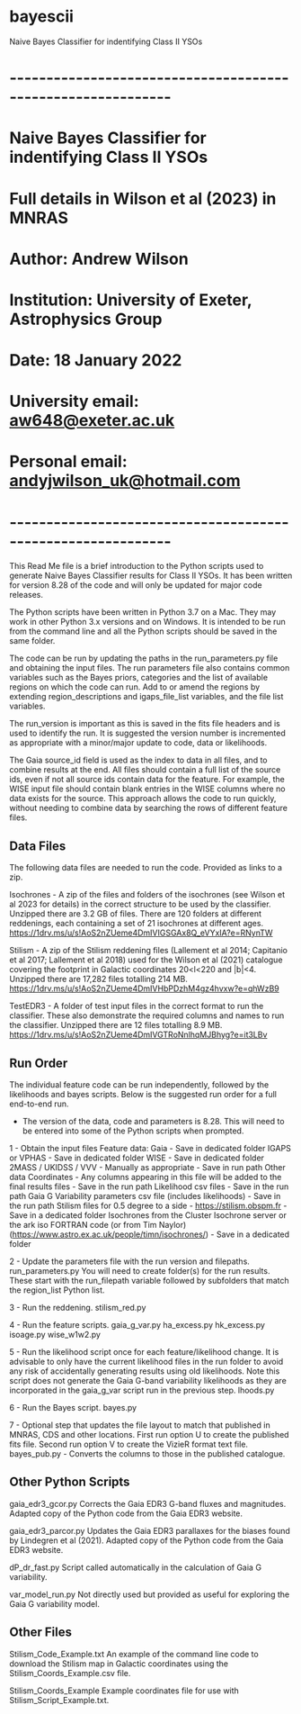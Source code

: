 # bayescii
Naive Bayes Classifier for indentifying Class II YSOs

# ------------------------------------------------------------
# Naive Bayes Classifier for indentifying Class II YSOs
# Full details in Wilson et al (2023) in MNRAS
# Author: Andrew Wilson
# Institution: University of Exeter, Astrophysics Group
# Date: 18 January 2022
# University email: aw648@exeter.ac.uk
# Personal email: andyjwilson_uk@hotmail.com
# ------------------------------------------------------------

This Read Me file is a brief introduction to the Python scripts used to generate Naive Bayes Classifier results for Class II YSOs.
It has been written for version 8.28 of the code and will only be updated for major code releases.

The Python scripts have been written in Python 3.7 on a Mac. They may work in other Python 3.x versions and on Windows. It is intended to be run from the command line and all the Python scripts should be saved in the same folder.

The code can be run by updating the paths in the run_parameters.py file and obtaining the input files. The run parameters file also contains common variables such as the Bayes priors, categories and the list of available regions on which the code can run. Add to or amend the regions by extending region_descriptions and igaps_file_list variables, and the file list variables.

The run_version is important as this is saved in the fits file headers and is used to identify the run. It is suggested the version number is incremented as appropriate with a minor/major update to code, data or likelihoods.

The Gaia source_id field is used as the index to data in all files, and to combine results at the end. All files should contain a full list of the source ids, even if not all source ids contain data for the feature. For example, the WISE input file should contain blank entries in the WISE columns where no data exists for the source. This approach allows the code to run quickly, without needing to combine data by searching the rows of different feature files.

Data Files
----------

The following data files are needed to run the code. Provided as links to a zip.

Isochrones - A zip of the files and folders of the isochrones (see Wilson et al 2023 for details) in the correct structure to be used by the classifier. Unzipped there are 3.2 GB of files. There are 120 folders at different reddenings, each containing a set of 21 isochrones at different ages.
https://1drv.ms/u/s!AoS2nZUeme4DmIVIGSGAx8Q_eVYxIA?e=RNynTW

Stilism - A zip of the Stilism reddening files (Lallement et al 2014; Capitanio et al 2017; Lallement et al 2018) used for the Wilson et al (2021) catalogue covering the footprint in Galactic coordinates 20<l<220 and |b|<4. Unzipped there are 17,282 files totalling 214 MB.
https://1drv.ms/u/s!AoS2nZUeme4DmIVHbPDzhM4gz4hvxw?e=qhWzB9

TestEDR3 - A folder of test input files in the correct format to run the classifier. These also demonstrate the required columns and names to run the classifier. Unzipped there are 12 files totalling 8.9 MB.
https://1drv.ms/u/s!AoS2nZUeme4DmIVGTRoNnlhqMJBhyg?e=it3LBv

Run Order
---------

The individual feature code can be run independently, followed by the likelihoods and bayes scripts. Below is the suggested run order for a full end-to-end run.

* The version of the data, code and parameters is 8.28. This will need to be entered into some of the Python scripts when prompted.

1 - Obtain the input files
	Feature data:
		Gaia - Save in dedicated folder
		IGAPS or VPHAS - Save in dedicated folder
		WISE - Save in dedicated folder
		2MASS / UKIDSS / VVV - Manually as appropriate - Save in run path
	Other data
		Coordinates - Any columns appearing in this file will be added to the final results files - Save in the run path
		Likelihood csv files - Save in the run path
		Gaia G Variability parameters csv file (includes likelihoods) - Save in the run path
		Stilism files for 0.5 degree to a side - https://stilism.obspm.fr - Save in a dedicated folder
		Isochrones from the Cluster Isochrone server or the ark iso FORTRAN code (or from Tim Naylor) (https://www.astro.ex.ac.uk/people/timn/isochrones/) - Save in a dedicated folder

2 - Update the parameters file with the run version and filepaths.
		run_parameters.py
		You will need to create folder(s) for the run results. These start with the run_filepath variable followed by subfolders that match the region_list Python list.

3 - Run the reddening.
		stilism_red.py

4 - Run the feature scripts.
		gaia_g_var.py
		ha_excess.py
		hk_excess.py
		isoage.py
		wise_w1w2.py

5 - Run the likelihood script once for each feature/likelihood change.
	It is advisable to only have the current likelihood files in the run folder to avoid any risk of accidentally generating results using old likelihoods.
	Note this script does not generate the Gaia G-band variability likelihoods as they are incorporated in the gaia_g_var script run in the previous step.
		lhoods.py

6 - Run the Bayes script.
		bayes.py

7 - Optional step that updates the file layout to match that published in MNRAS, CDS and other locations.
	First run option U to create the published fits file.
	Second run option V to create the VizieR format text file.
		bayes_pub.py - Converts the columns to those in the published catalogue.


Other Python Scripts
--------------------

gaia_edr3_gcor.py
Corrects the Gaia EDR3 G-band fluxes and magnitudes. Adapted copy of the Python code from the Gaia EDR3 website.

gaia_edr3_parcor.py
Updates the Gaia EDR3 parallaxes for the biases found by Lindegren et al (2021). Adapted copy of the Python code from the Gaia EDR3 website.

dP_dr_fast.py
Script called automatically in the calculation of Gaia G variability.

var_model_run.py
Not directly used but provided as useful for exploring the Gaia G variability model.

Other Files
-----------

Stilism_Code_Example.txt
An example of the command line code to download the Stilism map in Galactic coordinates using the Stilism_Coords_Example.csv file.

Stilism_Coords_Example
Example coordinates file for use with Stilism_Script_Example.txt.
